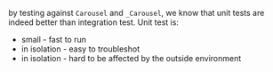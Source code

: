 by testing against `Carousel` and `_Carousel`, we know that unit tests are indeed better than integration test.
Unit test is:
* small - fast to run
* in isolation - easy to troubleshot
* in isolation - hard to be affected by the outside environment

